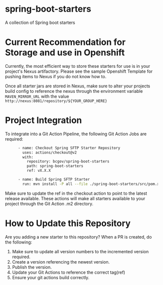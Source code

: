 # spring-boot-starters
A collection of Spring boot starters

# Current Recommendation for Storage and use in Openshift

Currently, the most efficient way to store these starters for use is in your project's Nexus artifactory. Please see the sample Openshift Template for pushing items to Nexus if you do not know how to.

Once all starter jars are stored in Nexus, make sure to alter your projects build config to reference the nexus through the environment variable `MAVEN_MIRROR_URL` with the value `http://nexus:8081/repository/${YOUR_GROUP_HERE}`

# Project Integration

To integrate into a Git Action Pipeline, the following Git Action Jobs are required: 

```bash
      - name: Checkout Spring SFTP Starter Repository
        uses: actions/checkout@v2
        with:
          repository: bcgov/spring-boot-starters
          path: spring-boot-starters
          ref: vX.X.X

      - name: Build Spring SFTP Starter
        run: mvn install -P all --file ./spring-boot-starters/src/pom.xml
```
      
Make sure to update the ref in the checkout action to point to the latest release available. These actions will make all starters available to your project through the Git Action .m2 directory.

# How to Update this Repository

Are you adding a new starter to this repository? When  a PR is created, do the following:

1. Make sure to update all version numbers to the incremented version required.
2. Create a version referencing the newest version.
3. Publish the version.
4. Update your Git Actions to reference the correct tag(ref)
5. Ensure your git actions build correctly.
